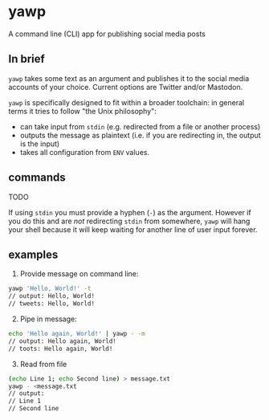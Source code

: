 # yawp
A command line (CLI) app for publishing social media posts

## In brief

`yawp` takes some text as an argument and publishes it to the social media accounts of your choice. Current options are Twitter and/or Mastodon.

`yawp` is specifically designed to fit within a broader toolchain: in general terms it tries to follow "the Unix philosophy":

* can take input from `stdin` (e.g. redirected from a file or another process)
* outputs the message as plaintext (i.e. if you are redirecting in, the output is the input)
* takes all configuration from `ENV` values.

## commands

TODO

If using `stdin` you must provide a hyphen (`-`) as the argument. However if you do this and are *not* redirecting `stdin` from somewhere, `yawp` will hang your shell because it will keep waiting for another line of user input forever.

## examples

1. Provide message on command line:

```bash
yawp 'Hello, World!' -t
// output: Hello, World!
// tweets: Hello, World!
```

2. Pipe in message:

```bash
echo 'Hello again, World!' | yawp - -m
// output: Hello again, World!
// toots: Hello again, World!
```

3. Read from file


```bash
(echo Line 1; echo Second line) > message.txt
yawp - <message.txt
// output: 
// Line 1
// Second line

```
